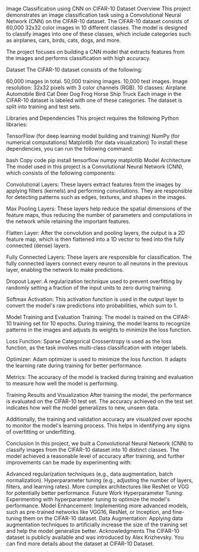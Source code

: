 Image Classification using CNN on CIFAR-10 Dataset
Overview
This project demonstrates an image classification task using a Convolutional Neural Network (CNN) on the CIFAR-10 dataset. The CIFAR-10 dataset consists of 60,000 32x32 color images in 10 different classes. The model is designed to classify images into one of these classes, which include categories such as airplanes, cars, birds, cats, dogs, and more.

The project focuses on building a CNN model that extracts features from the images and performs classification with high accuracy.

Dataset
The CIFAR-10 dataset consists of the following:

60,000 images in total.
50,000 training images.
10,000 test images.
Image resolution: 32x32 pixels with 3 color channels (RGB).
10 classes:
Airplane
Automobile
Bird
Cat
Deer
Dog
Frog
Horse
Ship
Truck
Each image in the CIFAR-10 dataset is labeled with one of these categories. The dataset is split into training and test sets.

Libraries and Dependencies
This project requires the following Python libraries:

TensorFlow (for deep learning model building and training)
NumPy (for numerical computations)
Matplotlib (for data visualization)
To install these dependencies, you can run the following command:

bash
Copy code
pip install tensorflow numpy matplotlib
Model Architecture
The model used in this project is a Convolutional Neural Network (CNN), which consists of the following components:

Convolutional Layers: These layers extract features from the images by applying filters (kernels) and performing convolutions. They are responsible for detecting patterns such as edges, textures, and shapes in the images.

Max Pooling Layers: These layers help reduce the spatial dimensions of the feature maps, thus reducing the number of parameters and computations in the network while retaining the important features.

Flatten Layer: After the convolution and pooling layers, the output is a 2D feature map, which is then flattened into a 1D vector to feed into the fully connected (dense) layers.

Fully Connected Layers: These layers are responsible for classification. The fully connected layers connect every neuron to all neurons in the previous layer, enabling the network to make predictions.

Dropout Layer: A regularization technique used to prevent overfitting by randomly setting a fraction of the input units to zero during training.

Softmax Activation: This activation function is used in the output layer to convert the model's raw predictions into probabilities, which sum to 1.

Model Training and Evaluation
Training: The model is trained on the CIFAR-10 training set for 10 epochs. During training, the model learns to recognize patterns in the images and adjusts its weights to minimize the loss function.

Loss Function: Sparse Categorical Crossentropy is used as the loss function, as the task involves multi-class classification with integer labels.

Optimizer: Adam optimizer is used to minimize the loss function. It adapts the learning rate during training for better performance.

Metrics: The accuracy of the model is tracked during training and evaluation to measure how well the model is performing.

Training Results and Visualization
After training the model, the performance is evaluated on the CIFAR-10 test set. The accuracy achieved on the test set indicates how well the model generalizes to new, unseen data.

Additionally, the training and validation accuracy are visualized over epochs to monitor the model's learning process. This helps in identifying any signs of overfitting or underfitting.

Conclusion
In this project, we built a Convolutional Neural Network (CNN) to classify images from the CIFAR-10 dataset into 10 distinct classes. The model achieved a reasonable level of accuracy after training, and further improvements can be made by experimenting with:

Advanced regularization techniques (e.g., data augmentation, batch normalization).
Hyperparameter tuning (e.g., adjusting the number of layers, filters, and learning rates).
More complex architectures like ResNet or VGG for potentially better performance.
Future Work
Hyperparameter Tuning: Experimenting with hyperparameter tuning to optimize the model's performance.
Model Enhancement: Implementing more advanced models, such as pre-trained networks like VGG16, ResNet, or Inception, and fine-tuning them on the CIFAR-10 dataset.
Data Augmentation: Applying data augmentation techniques to artificially increase the size of the training set and help the model generalize better.
Acknowledgments
The CIFAR-10 dataset is publicly available and was introduced by Alex Krizhevsky. You can find more details about the dataset at CIFAR-10 Dataset.
